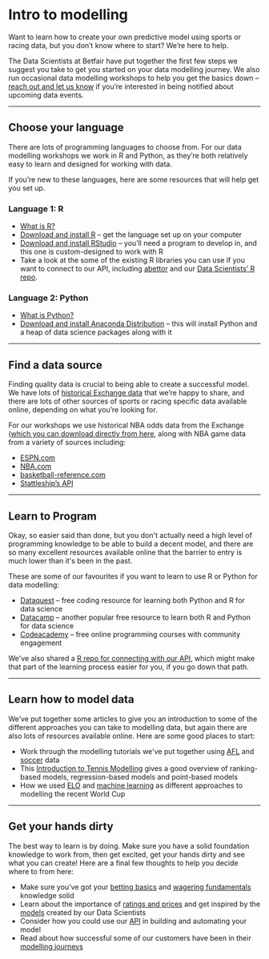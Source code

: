 # Intro to modelling

Want to learn how to create your own predictive model using sports or racing data, but you don’t know where to start? We’re here to help.

The Data Scientists at Betfair have put together the first few steps we suggest you take to get you started on your data modelling journey. We also run occasional data modelling workshops to help you get the basics down – [reach out and let us know](mailto:bdp@betfair.com.au) if you’re interested in being notified about upcoming data events.

---
## Choose your language

There are lots of programming languages to choose from. For our data modelling workshops we work in R and Python, as they’re both relatively easy to learn and designed for working with data.

If you’re new to these languages, here are some resources that will help get you set up.

### Language 1: R

- [What is R?](https://www.r-project.org/about.html)
- [Download and install R](https://cran.ms.unimelb.edu.au/) – get the language set up on your computer
- [Download and install RStudio](https://www.rstudio.com/) – you’ll need a program to develop in, and this one is custom-designed to work with R
- Take a look at the some of the existing R libraries you can use if you want to connect to our API, including [abettor](https://github.com/phillc73/abettor) and our [Data Scientists’ R repo](https://github.com/betfair-datascientists/API).


### Language 2: Python

- [What is Python?](https://www.python.org/)
- [Download and install Anaconda Distribution](https://www.anaconda.com/download/) – this will install Python and a heap of data science packages along with it

---
## Find a data source

Finding quality data is crucial to being able to create a successful model. We have lots of [historical Exchange data](https://www.betfair.com.au/hub/tools/betfair-data-cheat-sheet/) that we’re happy to share, and there are lots of other sources of sports or racing specific data available online, depending on what you’re looking for.

For our workshops we use historical NBA odds data from the Exchange ([which you can download directly from here](/modelling/assets/BetfairNBAOdds.csv), along with NBA game data from a variety of sources including:

- [ESPN.com](http://www.espn.com/nba/)
- [NBA.com](http://stats.nba.com/)
- [basketball-reference.com](https://www.basketball-reference.com/)
- [Stattleship’s API](https://api.stattleship.com/)

---
## Learn to Program

Okay, so easier said than done, but you don't actually need a high level of programming knowledge to be able to build a decent model, and there are so many excellent resources available online that the barrier to entry is much lower than it's been in the past. 

These are some of our favourites if you want to learn to use R or Python for data modelling:

- [Dataquest](https://www.dataquest.io/) – free coding resource for learning both Python and R for data science
- [Datacamp](https://www.datacamp.com/) – another popular free resource to learn both R and Python for data science
- [Codeacademy](https://www.codecademy.com/) – free online programming courses with community engagement

We've also shared a [R repo for connecting with our API](https://github.com/betfair-datascientists/API), which might make that part of the learning process easier for you, if you go down that path.

---
## Learn how to model data

We’ve put together some articles to give you an introduction to some of the different approaches you can take to modelling data, but again there are also lots of resources available online. Here are some good places to start:

- Work through the modelling tutorials we've put together using [AFL](/modelling/AFLmodelPart1) and [soccer](/modelling/EPLmodelPart1) data
- This [Introduction to Tennis Modelling](https://www.betfair.com.au/hub/better-betting/betting-strategies/tennis/an-introduction-to-tennis-modelling/) gives a good overview of ranking-based models, regression-based models and point-based models
- How we used [ELO](https://www.betfair.com.au/hub/how-to-use-elo-to-model-the-world-cup/) and [machine learning](https://www.betfair.com.au/hub/how-to-use-machine-learning-for-the-world-cup-datathon/) as different approaches to modelling the recent World Cup

---
## Get your hands dirty

The best way to learn is by doing. Make sure you have a solid foundation knowledge to work from, then get excited, get your hands dirty and see what you can create! Here are a final few thoughts to help you decide where to from here:

- Make sure you’ve got your [betting basics](https://www.betfair.com.au/hub/better-betting/betting-principles/basic-principles/) and [wagering fundamentals](https://www.betfair.com.au/hub/better-betting/betsmart-education/wagering-and-fundamentals/) knowledge solid
- Learn about the importance of [ratings and prices](https://www.betfair.com.au/hub/better-betting/betsmart-education/ratings-and-prices/) and get inspired by the [models](https://www.betfair.com.au/hub/tools/models/) created by our Data Scientists
- Consider how you could use our [API](../../api/apiappkey) in building and automating your model
- Read about how successful some of our customers have been in their [modelling journeys](https://www.betfair.com.au/hub/better-betting/customer-insights/)